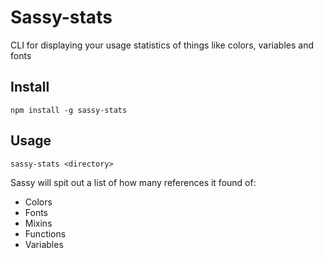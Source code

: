 # Sassy-stats

CLI for displaying your usage statistics of things like colors, variables and fonts

## Install
`npm install -g sassy-stats`

## Usage
`sassy-stats <directory>`

Sassy will spit out a list of how many references it found of:
* Colors
* Fonts
* Mixins
* Functions
* Variables
